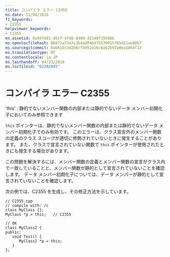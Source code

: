 ```yaml
---
title: コンパイラ エラー C2355
ms.date: 11/04/2016
f1_keywords:
- C2355
helpviewer_keywords:
- C2355
ms.assetid: 0a947881-d61f-4f98-8409-32140f39500b
ms.openlocfilehash: 80871a73a7c3b4ad04b475539015f85d21ae88b7
ms.sourcegitcommit: 0ab61bc3d2b6cfbd52a16c6ab2b97a8ea1864f12
ms.translationtype: MT
ms.contentlocale: ja-JP
ms.lasthandoff: 04/23/2019
ms.locfileid: "62302645"
---
```

# <a name="compiler-error-c2355"></a>コンパイラ エラー C2355

'this' : 静的でないメンバー関数の内部または静的でないデータ メンバー初期化子においてのみ参照できます

`this` ポインターは、静的でないメンバー関数の内部または静的でないデータ メンバー初期化子でのみ有効です。 このエラーは、クラス宣言外のメンバー関数の定義のクラス スコープが適切に修飾されていないときに発生することがあります。 また、クラスで宣言されていない関数で `this` ポインターが使用されたときにも発生する場合があります。

この問題を解決するには、メンバー関数の定義とメンバー関数の宣言がクラス内で一致していることと、メンバー関数が静的として宣言されていないことを確認します。 データ メンバー初期化子については、データ メンバーが静的として宣言されていないことを確認します。

次の例では、C2355 を生成し、その修正方法を示しています。

```
// C2355.cpp
// compile with: /c
class MyClass {};
MyClass *p = this;   // C2355

// OK
class MyClass2 {
public:
   void Test() {
      MyClass2 *p = this;
   }
};
```